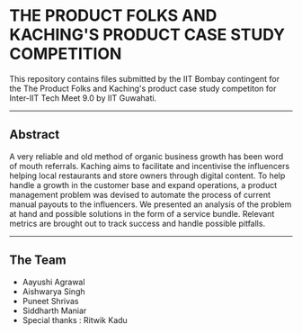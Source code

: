 # THE PRODUCT FOLKS AND KACHING'S PRODUCT CASE STUDY COMPETITION

This repository contains files submitted by the IIT Bombay contingent for the The Product Folks and Kaching's product case study competiton for Inter-IIT Tech Meet 9.0 by IIT Guwahati.

---
## Abstract

A very reliable and old method of organic business growth has been word of mouth referrals. Kaching aims to facilitate and incentivise the influencers helping local restaurants and store owners through digital content. To help handle a growth in the customer base and expand operations, a product management problem was devised to automate the process of current manual payouts to the influencers. We presented an analysis of the problem at hand and possible solutions in the form of a service bundle. Relevant metrics are brought out to track success and handle possible pitfalls. 

---
## The Team 
- Aayushi Agrawal
- Aishwarya Singh
- Puneet Shrivas
- Siddharth Maniar
- Special thanks : Ritwik Kadu
